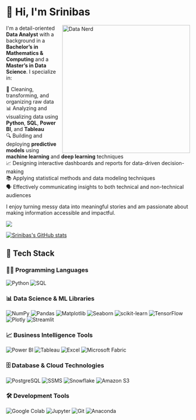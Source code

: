 <h1 align="left">👋 Hi, I'm Srinibas</h1>

<img align="right" src="https://github.com/user-attachments/assets/f467c587-50ab-4d6b-b858-2c6823581582" width="350" alt="Data Nerd" />

I'm a detail-oriented **Data Analyst** with a background in a **Bachelor’s in Mathematics & Computing** and a **Master’s in Data Science**. I specialize in:

🧹 Cleaning, transforming, and organizing raw data  
📊 Analyzing and visualizing data using **Python**, **SQL**, **Power BI**, and **Tableau**  
🔍 Building and deploying **predictive models** using **machine learning** and **deep learning** techniques  
📈 Designing interactive dashboards and reports for data-driven decision-making  
📚 Applying statistical methods and data modeling techniques  
🗣️ Effectively communicating insights to both technical and non-technical audiences  

I enjoy turning messy data into meaningful stories and am passionate about making information accessible and impactful.

![](https://komarev.com/ghpvc/?username=srinibas-masanta&color=d6b4fc)

[![Srinibas's GitHub stats](https://github-readme-stats.vercel.app/api?username=srinibas-masanta&show_icons=true&theme=radical)](https://github.com/anuraghazra/github-readme-stats)

## 🧰 Tech Stack

### 👨‍💻 Programming Languages

![Python](https://img.shields.io/badge/Python-3776AB?style=for-the-badge\&logo=python\&logoColor=white)
![SQL](https://img.shields.io/badge/SQL-4479A1?style=for-the-badge\&logo=postgresql\&logoColor=white)

### 📊 Data Science & ML Libraries

![NumPy](https://img.shields.io/badge/NumPy-013243?style=for-the-badge\&logo=numpy\&logoColor=white)
![Pandas](https://img.shields.io/badge/Pandas-150458?style=for-the-badge\&logo=pandas\&logoColor=white)
![Matplotlib](https://img.shields.io/badge/Matplotlib-11557C?style=for-the-badge\&logo=matplotlib\&logoColor=white)
![Seaborn](https://img.shields.io/badge/Seaborn-2D3F6C?style=for-the-badge)
![scikit-learn](https://img.shields.io/badge/scikit--learn-F7931E?style=for-the-badge\&logo=scikit-learn\&logoColor=white)
![TensorFlow](https://img.shields.io/badge/TensorFlow-FF6F00?style=for-the-badge\&logo=tensorflow\&logoColor=white)
![Plotly](https://img.shields.io/badge/Plotly-3F4F75?style=for-the-badge\&logo=plotly\&logoColor=white)
![Streamlit](https://img.shields.io/badge/Streamlit-FF4B4B?style=for-the-badge\&logo=streamlit\&logoColor=white)

### 📈 Business Intelligence Tools

![Power BI](https://img.shields.io/badge/Power%20BI-F2C811?style=for-the-badge\&logo=powerbi\&logoColor=black)
![Tableau](https://img.shields.io/badge/Tableau-E97627?style=for-the-badge\&logo=tableau\&logoColor=white)
![Excel](https://img.shields.io/badge/Excel-217346?style=for-the-badge\&logo=microsoft-excel\&logoColor=white)
![Microsoft Fabric](https://img.shields.io/badge/Microsoft%20Fabric-6264A7?style=for-the-badge\&logo=microsoft\&logoColor=white)

### 🗄️ Database & Cloud Technologies

![PostgreSQL](https://img.shields.io/badge/PostgreSQL-336791?style=for-the-badge\&logo=postgresql\&logoColor=white)
![SSMS](https://img.shields.io/badge/SSMS-CC2927?style=for-the-badge\&logo=microsoftsqlserver\&logoColor=white)
![Snowflake](https://img.shields.io/badge/Snowflake-56B9DA?style=for-the-badge\&logo=snowflake\&logoColor=white)
![Amazon S3](https://img.shields.io/badge/Amazon%20S3-569A31?style=for-the-badge\&logo=amazonaws\&logoColor=white)

### 🛠️ Development Tools

![Google Colab](https://img.shields.io/badge/Google%20Colab-F9AB00?style=for-the-badge\&logo=googlecolab\&logoColor=white)
![Jupyter](https://img.shields.io/badge/Jupyter-F37626?style=for-the-badge\&logo=jupyter\&logoColor=white)
![Git](https://img.shields.io/badge/Git-F05032?style=for-the-badge\&logo=git\&logoColor=white)
![Anaconda](https://img.shields.io/badge/Anaconda-44A833?style=for-the-badge\&logo=anaconda\&logoColor=white)
